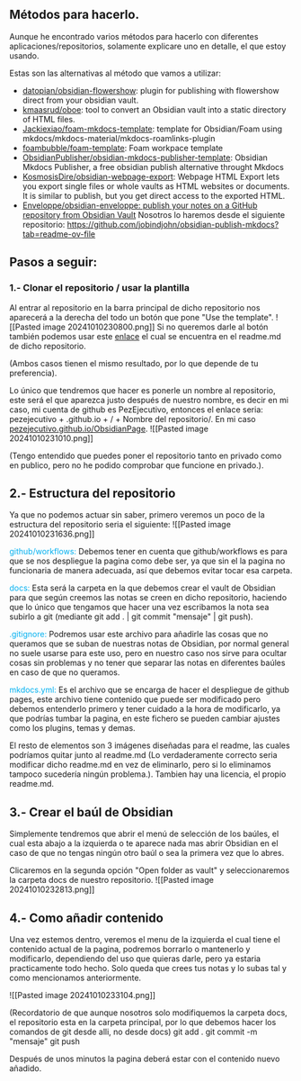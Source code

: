 ## Métodos para hacerlo.

Aunque he encontrado varios métodos para hacerlo con diferentes aplicaciones/repositorios, solamente explicare uno en detalle, el que estoy usando.

Estas son las alternativas al método que vamos a utilizar:
- [datopian/obsidian-flowershow](https://github.com/datopian/obsidian-flowershow): plugin for publishing with flowershow direct from your obsidian vault.
- [kmaasrud/oboe](https://github.com/kmaasrud/oboe): tool to convert an Obsidian vault into a static directory of HTML files.
- [Jackiexiao/foam-mkdocs-template](https://github.com/Jackiexiao/foam-mkdocs-template): template for Obsidian/Foam using mkdocs/mkdocs-material/mkdocs-roamlinks-plugin
- [foambubble/foam-template](https://github.com/foambubble/foam-template): Foam workpace template
- [ObsidianPublisher/obsidian-mkdocs-publisher-template](https://github.com/ObsidianPublisher/obsidian-mkdocs-publisher-template): Obsidian Mkdocs Publisher, a free obsidian publish alternative throught Mkdocs
- [KosmosisDire/obsidian-webpage-export](https://github.com/KosmosisDire/obsidian-webpage-export): Webpage HTML Export lets you export single files or whole vaults as HTML websites or documents. It is similar to publish, but you get direct access to the exported HTML.
- [Enveloppe/obsidian-enveloppe: publish your notes on a GitHub repository from Obsidian Vault](https://github.com/Enveloppe/obsidian-enveloppe)
Nosotros lo haremos desde el siguiente repositorio:
https://github.com/jobindjohn/obsidian-publish-mkdocs?tab=readme-ov-file

## Pasos a seguir:

### 1.- Clonar el repositorio / usar la plantilla

Al entrar al repositorio en la barra principal de dicho repositorio nos aparecerá a la derecha del todo un botón que pone "Use the template". 
![[Pasted image 20241010230800.png]]
Si no queremos darle al botón también podemos usar este [enlace](https://github.com/jobindjohn/obsidian-publish-mkdocs/generate) el cual se encuentra en el readme.md de dicho repositorio.

(Ambos casos tienen el mismo resultado, por lo que depende de tu preferencia).

Lo único que tendremos que hacer es ponerle un nombre al repositorio, este será el que aparezca justo después de nuestro nombre, es decir en mi caso, mi cuenta de github es PezEjecutivo, entonces el enlace seria: pezejecutivo + .github.io + / + Nombre del repositorio/. En mi caso [pezejecutivo.github.io/ObsidianPage](https://pezejecutivo.github.io/ObsidianPage/).
![[Pasted image 20241010231010.png]]

(Tengo entendido que puedes poner el repositorio tanto en privado como en publico, pero no he podido comprobar que funcione en privado.).

## 2.- Estructura del repositorio

Ya que no podemos actuar sin saber, primero veremos un poco de la estructura del repositorio seria el siguiente:
![[Pasted image 20241010231636.png]]

<span style="color:rgb(0, 176, 240)">github/workflows:</span> Debemos tener en cuenta que github/workflows es para que se nos despliegue la pagina como debe ser, ya que sin el la pagina no funcionaria de manera adecuada, así que debemos evitar tocar esa carpeta.

<span style="color:rgb(0, 176, 240)">docs:</span> Esta será la carpeta en la que debemos crear el vault de Obsidian para que según creemos las notas se creen en dicho repositorio, haciendo que lo único que tengamos que hacer una vez escribamos la nota sea subirlo a git (mediante git add . | git commit "mensaje" | git push).

<span style="color:rgb(0, 176, 240)">.gitignore:</span> Podremos usar este archivo para añadirle las cosas que no queramos que se suban de nuestras notas de Obsidian, por normal general no suele usarse para este uso, pero en nuestro caso nos sirve para ocultar cosas sin problemas y no tener que separar las notas en diferentes baúles en caso de que no queramos.

<span style="color:rgb(0, 176, 240)">mkdocs.yml:</span> Es el archivo que se encarga de hacer el despliegue de github pages, este archivo tiene contenido que puede ser modificado pero debemos entenderlo primero y tener cuidado a la hora de modificarlo, ya que podrías tumbar la pagina, en este fichero se pueden cambiar ajustes como los plugins, temas y demas. 

El resto de elementos son 3 imágenes diseñadas para el readme, las cuales podríamos quitar junto al readme.md (Lo verdaderamente correcto seria modificar dicho readme.md en vez de eliminarlo, pero si lo eliminamos tampoco sucedería ningún problema.). Tambien hay una licencia, el propio readme.md.

## 3.- Crear el baúl de Obsidian

Simplemente tendremos que abrir el menú de selección de los baúles, el cual esta abajo a la izquierda o te aparece nada mas abrir Obsidian en el caso de que no tengas ningún otro baúl o sea la primera vez que lo abres.

Clicaremos en la segunda opción "Open folder as vault" y seleccionaremos la carpeta docs de nuestro repositorio.
![[Pasted image 20241010232813.png]]

## 4.- Como añadir contenido

Una vez estemos dentro, veremos el menu de la izquierda el cual tiene el contenido actual de la pagina, podremos borrarlo o mantenerlo y modificarlo, dependiendo del uso que quieras darle, pero ya estaria practicamente todo hecho. Solo queda que crees tus notas y lo subas tal y como mencionamos anteriormente.

![[Pasted image 20241010233104.png]]

(Recordatorio de que aunque nosotros solo modifiquemos la carpeta docs, el repositorio esta en la carpeta principal, por lo que debemos hacer los comandos de git desde alli, no desde docs)
git add .
git commit -m "mensaje"
git push

Después de unos minutos la pagina deberá estar con el contenido nuevo añadido.